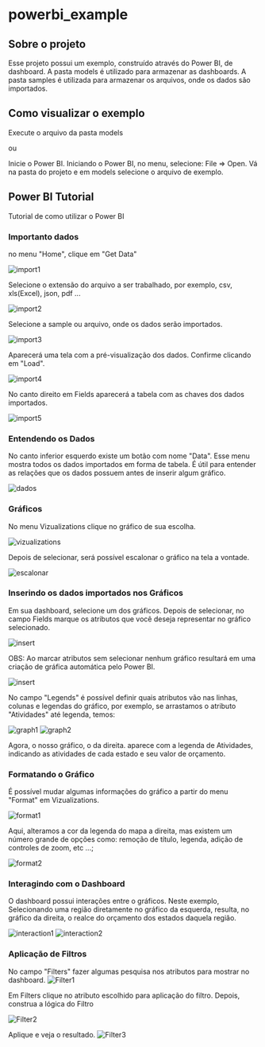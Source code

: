 # powerbi_example

## Sobre o projeto

Esse projeto possui um exemplo, construído através do Power BI, de dashboard. A pasta models é utilizado para armazenar as dashboards. A pasta samples é utilizada para armazenar os arquivos, onde os dados são importados.

## Como visualizar o exemplo

Execute o arquivo da pasta models

ou

Inicie o Power BI. Iniciando o Power BI, no menu, selecione: File => Open. Vá na pasta do projeto e em models selecione o arquivo de exemplo.

## Power BI Tutorial

Tutorial de como utilizar o Power BI

### Importanto dados

no menu "Home", clique em "Get Data"

![import1](./imagens/import1.png)

Selecione o extensão do arquivo a ser trabalhado, por exemplo, csv, xls(Excel), json, pdf ...

![import2](./imagens/import2.png)

Selecione a sample ou arquivo, onde os dados serão importados.

![import3](./imagens/import3.png)

Aparecerá uma tela com a pré-visualização dos dados. Confirme clicando em "Load".

![import4](./imagens/import4.png)

No canto direito em Fields aparecerá a tabela com as chaves dos dados importados.

![import5](./imagens/import5.png)

### Entendendo os Dados

No canto inferior esquerdo existe um botão com nome "Data". Esse menu mostra todos os dados importados em forma de tabela. É útil para entender as relações que os dados possuem antes de inserir algum gráfico.

![dados](./imagens/dados.png)

### Gráficos

No menu Vizualizations clique no gráfico de sua escolha.

![vizualizations](./imagens/vizualizations.png)

Depois de selecionar, será possível escalonar o gráfico na tela a vontade.

![escalonar](./imagens/escalonar.png)

### Inserindo os dados importados nos Gráficos

Em sua dashboard, selecione um dos gráficos. Depois de selecionar, no campo Fields marque os atributos que você deseja representar no gráfico selecionado.

![insert](./imagens/insert.png)

OBS: Ao marcar atributos sem selecionar nenhum gráfico resultará em uma criação de gráfica automática pelo Power BI.

![insert](./imagens/insert.png)

No campo "Legends" é possível definir quais atributos vão nas linhas, colunas e legendas
do gráfico, por exemplo, se arrastamos o atributo "Atividades" até legenda, temos:

![graph1](./imagens/graph1.png)
![graph2](./imagens/graph2.png)

Agora, o nosso gráfico, o da direita. aparece com a legenda de Atividades, indicando as atividades de cada estado e seu valor de orçamento.

### Formatando o Gráfico

É possível mudar algumas informações do gráfico a partir do menu "Format" em Vizualizations.

![format1](./imagens/format1.png)

Aqui, alteramos a cor da legenda do mapa a direita, mas existem um número grande de opções como: remoção de título, legenda, adição de controles de zoom, etc ...;

![format2](./imagens/format2.png)

### Interagindo com o Dashboard

O dashboard possui interações entre o gráficos. Neste exemplo, Selecionando uma região diretamente no gráfico da esquerda, resulta, no gráfico da direita, o realce do orçamento dos estados daquela região.

![interaction1](./imagens/interaction1.png)
![interaction2](./imagens/interaction2.png)

### Aplicação de Filtros

No campo "Filters" fazer algumas pesquisa nos atributos para mostrar no dashboard.
![Filter1](./imagens/Filter1.png)

Em Filters clique no atributo escolhido para aplicação do filtro. Depois, construa a lógica do Filtro

![Filter2](./imagens/Filter2.png)

Aplique e veja o resultado.
![Filter3](./imagens/Filter3.png)
